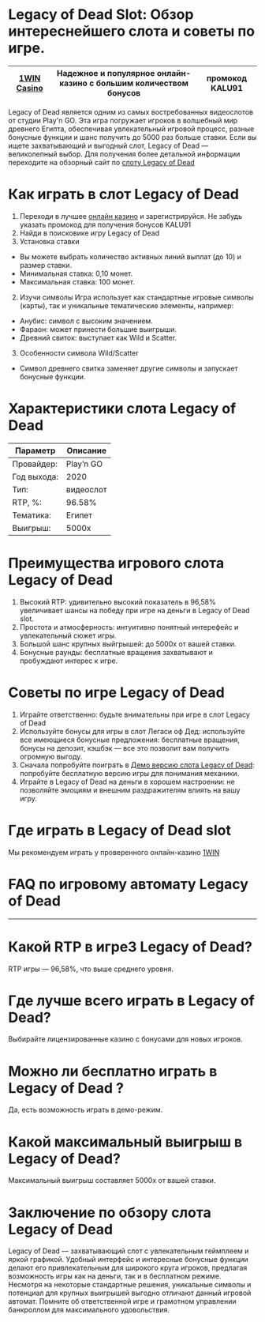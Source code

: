 # Legacy of Dead Slot: Обзор интереснейшего слота и советы по игре.
|[1WIN Casino](https://1wzjvm.top/casino/list?open=register&p=dbv6)|Надежное и популярное онлайн-казино с большим количеством бонусов|промокод KALU91|
|------------------------------------------------------------------|-----------------------------------------------------------------|---------------|
Legacy of Dead является одним из самых востребованных видеослотов от студии Play'n GO. Эта игра погружает игроков в волшебный мир древнего Египта, обеспечивая увлекательный игровой процесс, разные бонусные функции и шанс получить до 5000 раз больше ставки. Если вы ищете захватывающий и выгодный слот, Legacy of Dead — великолепный выбор. Для получения более детальной информации переходите на обзорный сайт по [слоту Legacy of Dead](https://legacy-of-dead-slot-demo-igrat.ru/)
# Как играть в слот Legacy of Dead
1. Переходи в лучшее [онлайн казино](https://1wzjvm.top/casino/list?open=register&p=dbv6) и зарегистрируйся. Не забудь указать промокод для получения бонусов KALU91
2. Найди в поисковике игру Legacy of Dead
3. Установка ставки
  * Вы можете выбрать количество активных линий выплат (до 10) и размер ставки.
  * Минимальная ставка: 0,10 монет.
  * Максимальная ставка: 100 монет.
2. Изучи символы
Игра использует как стандартные игровые символы (карты), так и уникальные тематические элементы, например:
  * Анубис: символ с высоким значением.
  * Фараон: может принести большие выигрыши.
  * Древний свиток: выступает как Wild и Scatter.
3. Особенности символа Wild/Scatter
  * Символ древнего свитка заменяет другие символы и запускает бонусные функции.
# Характеристики слота Legacy of Dead
|Параметр|Описание|
|--------|--------|
|Провайдер:|Play’n GO|
|Год выхода:|2020|
|Тип:|видеослот|
|RTP, %:|96.58%|
|Тематика:|Египет|
|Выигрыш:|5000х|
# Преимущества игрового слота Legacy of Dead
1. Высокий RTP: удивительно высокий показатель в 96,58% увеличивает шансы на победу при игре на деньги в Legacy of Dead slot. 
2. Простота и атмосферность: интуитивно понятный интерефейс и увлекательный сюжет игры.
3. Большой шанс крупных выйгрышей: до 5000x от вашей ставки.
4. Бонусные раунды: бесплатные вращения захватывают и пробуждают интерес к игре.
# Советы по игре Legacy of Dead
1. Играйте ответственно: будьте внимательны при игре в слот Legacy of Dead
2. Используйте бонусы для игры в слот Легаси оф Дед: используйте все имеющиеся бонусные предложения: бесплатные вращения, бонусы на депозит, кэшбэк — все это позволит вам получить огромную выгоду.
3. Сначала попробуйте поиграть в [Демо версию слота Legacy of Dead](https://legacy-of-dead-slot-demo-igrat.ru/demo-igra/): попробуйте бесплатную версию игры для понимания механики.
4. Играйте в Legacy of Dead на деньги в хорошем настроении: не позволяйте эмоциям и внешним раздражителям влиять на вашу игру.
# Где играть в Legacy of Dead slot
Мы рекомендуем играть у проверенного онлайн-казино [1WIN](https://1wzjvm.top/casino/list?open=register&p=dbv6)
# FAQ по игровому автомату Legacy of Dead
-------------------------------------------
# Какой RTP в игре3 Legacy of Dead?
RTP игры — 96,58%, что выше среднего уровня.
# Где лучше всего играть в Legacy of Dead?
Выбирайте лицензированные казино с бонусами для новых игроков.
# Можно ли бесплатно играть в Legacy of Dead ?
Да, есть возможность играть в демо-режим.
# Какой максимальный выигрыш в Legacy of Dead?
Максимальный выигрыш составляет 5000x от вашей ставки.
# Заключение по обзору слота Legacy of Dead
Legacy of Dead — захватывающий слот с увлекательным геймплеем и яркой графикой. Удобный интерфейс и интересные бонусные функции делают его привлекательным для широкого круга игроков, предлагая возможность игры как на деньги, так и в бесплатном режиме. Несмотря на некоторые стандартные решения, уникальные символы и потенциал для крупных выигрышей выгодно отличают данный игровой автомат. Помните об ответственной игре и грамотном управлении банкроллом для максимального удовольствия.
